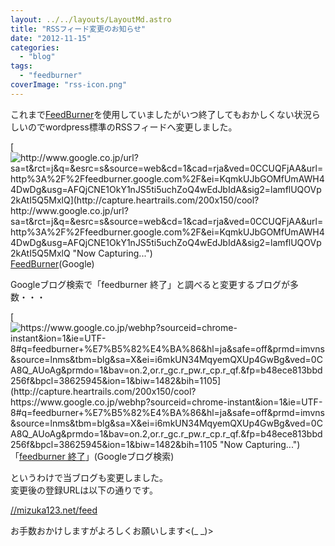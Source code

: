 ```yaml
---
layout: ../../layouts/LayoutMd.astro
title: "RSSフィード変更のお知らせ"
date: "2012-11-15"
categories: 
  - "blog"
tags: 
  - "feedburner"
coverImage: "rss-icon.png"
---
```


これまで[FeedBurner](http://www.google.co.jp/url?sa=t&rct=j&q=&esrc=s&source=web&cd=1&cad=rja&ved=0CCUQFjAA&url=http%3A%2F%2Ffeedburner.google.com%2F&ei=KqmkUJbGOMfUmAWH44DwDg&usg=AFQjCNE1OkY1nJS5ti5uchZoQ4wEdJbIdA&sig2=lamflUQOVp2kAtI5Q5MxlQ)を使用していましたがいつ終了してもおかしくない状況らしいのでwordpress標準のRSSフィードへ変更しました。

[![http://www.google.co.jp/url?sa=t&rct=j&q=&esrc=s&source=web&cd=1&cad=rja&ved=0CCUQFjAA&url=http%3A%2F%2Ffeedburner.google.com%2F&ei=KqmkUJbGOMfUmAWH44DwDg&usg=AFQjCNE1OkY1nJS5ti5uchZoQ4wEdJbIdA&sig2=lamflUQOVp2kAtI5Q5MxlQ](http://capture.heartrails.com/200x150/cool?http://www.google.co.jp/url?sa=t&rct=j&q=&esrc=s&source=web&cd=1&cad=rja&ved=0CCUQFjAA&url=http%3A%2F%2Ffeedburner.google.com%2F&ei=KqmkUJbGOMfUmAWH44DwDg&usg=AFQjCNE1OkY1nJS5ti5uchZoQ4wEdJbIdA&sig2=lamflUQOVp2kAtI5Q5MxlQ "Now Capturing...")](http://www.google.co.jp/url?sa=t&rct=j&q=&esrc=s&source=web&cd=1&cad=rja&ved=0CCUQFjAA&url=http%3A%2F%2Ffeedburner.google.com%2F&ei=KqmkUJbGOMfUmAWH44DwDg&usg=AFQjCNE1OkY1nJS5ti5uchZoQ4wEdJbIdA&sig2=lamflUQOVp2kAtI5Q5MxlQ)  
[FeedBurner](http://www.google.co.jp/url?sa=t&rct=j&q=&esrc=s&source=web&cd=1&cad=rja&ved=0CCUQFjAA&url=http%3A%2F%2Ffeedburner.google.com%2F&ei=KqmkUJbGOMfUmAWH44DwDg&usg=AFQjCNE1OkY1nJS5ti5uchZoQ4wEdJbIdA&sig2=lamflUQOVp2kAtI5Q5MxlQ)(Google)

Googleブログ検索で「feedburner 終了」と調べると変更するブログが多数・・・

[![https://www.google.co.jp/webhp?sourceid=chrome-instant&ion=1&ie=UTF-8#q=feedburner+%E7%B5%82%E4%BA%86&hl=ja&safe=off&prmd=imvns&source=lnms&tbm=blg&sa=X&ei=i6mkUN34MqyemQXUp4GwBg&ved=0CA8Q_AUoAg&prmdo=1&bav=on.2,or.r_gc.r_pw.r_cp.r_qf.&fp=b48ece813bbd256f&bpcl=38625945&ion=1&biw=1482&bih=1105](http://capture.heartrails.com/200x150/cool?https://www.google.co.jp/webhp?sourceid=chrome-instant&ion=1&ie=UTF-8#q=feedburner+%E7%B5%82%E4%BA%86&hl=ja&safe=off&prmd=imvns&source=lnms&tbm=blg&sa=X&ei=i6mkUN34MqyemQXUp4GwBg&ved=0CA8Q_AUoAg&prmdo=1&bav=on.2,or.r_gc.r_pw.r_cp.r_qf.&fp=b48ece813bbd256f&bpcl=38625945&ion=1&biw=1482&bih=1105 "Now Capturing...")](https://www.google.co.jp/webhp?sourceid=chrome-instant&ion=1&ie=UTF-8#q=feedburner+%E7%B5%82%E4%BA%86&hl=ja&safe=off&prmd=imvns&source=lnms&tbm=blg&sa=X&ei=i6mkUN34MqyemQXUp4GwBg&ved=0CA8Q_AUoAg&prmdo=1&bav=on.2,or.r_gc.r_pw.r_cp.r_qf.&fp=b48ece813bbd256f&bpcl=38625945&ion=1&biw=1482&bih=1105)  
「[feedburner 終了](https://www.google.co.jp/webhp?sourceid=chrome-instant&ion=1&ie=UTF-8#q=feedburner+%E7%B5%82%E4%BA%86&hl=ja&safe=off&prmd=imvns&source=lnms&tbm=blg&sa=X&ei=i6mkUN34MqyemQXUp4GwBg&ved=0CA8Q_AUoAg&prmdo=1&bav=on.2,or.r_gc.r_pw.r_cp.r_qf.&fp=b48ece813bbd256f&bpcl=38625945&ion=1&biw=1482&bih=1105)」(Googleブログ検索)

というわけで当ブログも変更しました。  
変更後の登録URLは以下の通りです。

[//mizuka123.net/feed](//mizuka123.net/feed "//mizuka123.net/feed")

お手数おかけしますがよろしくお願いします<(\_ \_)>
